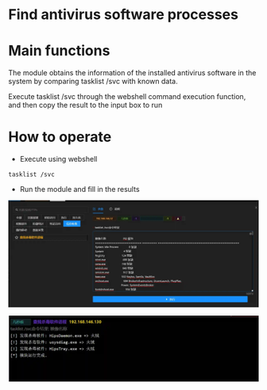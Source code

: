 # Find antivirus software processes

# Main functions

The module obtains the information of the installed antivirus software in the system by comparing tasklist /svc with known data.

Execute tasklist /svc through the webshell command execution function, and then copy the result to the input box to run

# How to operate

+ Execute using webshell

```plain
tasklist /svc
```

+ Run the module and fill in the results

![1627303310455-b6d961fb-91ed-4e11-80a5-1a2de3b0abc7.webp](./img/cxqd2-rDX-niRSHf/1627303310455-b6d961fb-91ed-4e11-80a5-1a2de3b0abc7-998216.webp)

![1627303320189-47412b76-160b-4ed2-8e5a-a16e4c7e8564.webp](./img/cxqd2-rDX-niRSHf/1627303320189-47412b76-160b-4ed2-8e5a-a16e4c7e8564-094936.webp)



